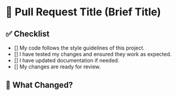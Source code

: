 # 📌 Pull Request Title (Brief Title)

<!-- Provide a brief description of what this PR does. -->

## ✅ Checklist

<!-- Type "✅" in between the [] to confirm you have done the checklist. -->

- [] My code follows the style guidelines of this project.
- [] I have tested my changes and ensured they work as expected.
- [] I have updated documentation if needed.
- [] My changes are ready for review.

## 📝 What Changed?

<!-- Describe the major changes in this PR. Be as detailed as possible. -->
